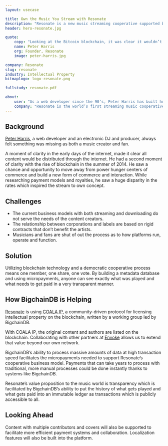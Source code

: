 ```yaml
---
layout: usecase

title: Own the Music You Stream with Resonate
description: "Resonate is a new music streaming cooperative supported by blockchain technology, owned by music makers and the listeners who love them."
header: hero-resonate.jpg

quote:
    copy: "Looking at the Bitcoin blockchain, it was clear it wouldn’t be able to handle Resonate’s use case. We met BigchainDB and realized, oh wait, they’ve solved this problem."
    name: Peter Harris
    org: Founder, Resonate
    image: peter-harris.jpg

company: Resonate
slug: resonate
industry: Intellectual Property
bitmaplogo: logo-resonate.png

fullstudy: resonate.pdf

about:
    user: "As a web developer since the 90’s, Peter Harris has built hundreds of sites, working with numerous musicians from struggling artists to mid-level bands and platinum-selling superstars. Simultaneous to his day job as web developer, Peter also experimented as a DJ and electronica producer. Finding many web and music publishing platforms lacking, this combination of background and insight is what led to the fundamental features being offered via Resonate."
    company: "Resonate is the world’s first streaming music cooperative with a totally new listening model called “stream to own.” Only paying for what you play, making a seemless transition from casual listening into becoming a dedicated fan. Resonate is a cooperative owned by the musicians, indie labels, fans and workers that build it."
---
```


## Background

[Peter Harris](https://resonate.is/profile/1/), a web developer and an electronic DJ and producer, always felt something was missing as both a music creator and fan.

A moment of clarity in the early days of the internet, made it clear all content would be distributed through the internet. He had a second moment of clarity with the rise of blockchain in the summer of 2014. He saw a chance and opportunity to move away from power hunger centers of commerce and build a new form of commerce and interaction. While researching payment models and royalties, he saw a huge disparity in the rates which inspired the stream to own concept.

## Challenges

- The current business models with both streaming and downloading do not serve the needs of the content creators.
- The relationship between corporations and labels are based on rigid contracts that don’t benefit the artists.
- Musicians and fans are shut of out the process as to how platforms run, operate and function.

## Solution

Utilizing blockchain technology and a democratic cooperative process means one member, one share, one vote. By building a metadata database and using micropayments, anyone can see exactly what was played and what needs to get paid in a very transparent manner.

## How BigchainDB is Helping

[Resonate](https://resonate.is/) is using [COALA IP](https://www.coalaip.org), a community-driven protocol for licensing intellectual property on the blockchain, written by a working group led by BigchainDB.

With COALA IP, the original content and authors are listed on the blockchain. Collaborating with other partners at [Envoke](https://envoke.org) allows us to extend that value beyond our own network.

BigchainDB’s ability to process massive amounts of data at high transaction speed facilitates the micropayments needed to support Resonate’s cooperative business model. Payments that can take years to process with traditional, more manual processes could be done instantly thanks to systems like BigchainDB.

Resonate’s value proposition to the music world is transparency which is facilitated by BigchainDB’s ability to put the history of what gets played and what gets paid into an immutable ledger as transactions which is publicly accessible to all.

## Looking Ahead

Content with multiple contributors and covers will also be supported to facilitate more efficient payment systems and collaboration. Localization features will also be built into the platform.
